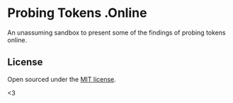 # Probing Tokens .Online

An unassuming sandbox to present some of the findings of probing tokens online.

## License

Open sourced under the [MIT license](LICENSE.md).

<3
